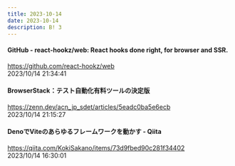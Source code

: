 ```yaml
---
title: 2023-10-14
date: 2023-10-14
description: B! 3
---
```


#### GitHub - react-hookz/web: React hooks done right, for browser and SSR.
https://github.com/react-hookz/web<br>
2023/10/14 21:34:41<br>


#### BrowserStack：テスト自動化有料ツールの決定版
https://zenn.dev/acn_jp_sdet/articles/5eadc0ba5e6ecb<br>
2023/10/14 21:15:27<br>


#### DenoでViteのあらゆるフレームワークを動かす - Qiita
https://qiita.com/KokiSakano/items/73d9fbed90c281f34402<br>
2023/10/14 16:30:01<br>


